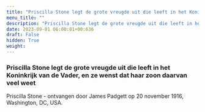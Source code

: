 ```yaml
---
title: "Priscilla Stone legt de grote vreugde uit die leeft in het Koninkrijk van de Vader, en ze wenst dat haar zoon daarvan veel weet"
menu_title: ""
description: "Priscilla Stone legt de grote vreugde uit die leeft in het Koninkrijk van de Vader, en ze wenst dat haar zoon daarvan veel weet"
date: 2023-09-01 06:00:01+00:636
draft: False
hidden: True
weight:
---
```

### Priscilla Stone legt de grote vreugde uit die leeft in het Koninkrijk van de Vader, en ze wenst dat haar zoon daarvan veel weet

Priscilla Stone - ontvangen door James Padgett op 20 november 1916, Washington, DC, USA.

